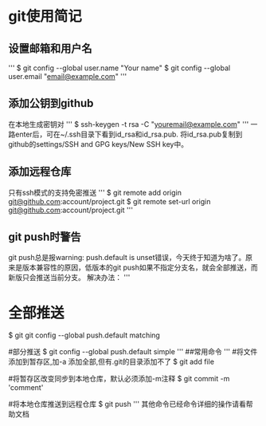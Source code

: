 # git使用简记
## 设置邮箱和用户名
'''
$ git config --global user.name "Your name"
$ git config --global user.email "email@example.com"
'''
## 添加公钥到github
在本地生成密钥对
'''
$ ssh-keygen -t rsa -C "youremail@example.com"
'''
一路enter后，可在~/.ssh目录下看到id_rsa和id_rsa.pub.
将id_rsa.pub复制到github的settings/SSH and GPG keys/New SSH key中。

## 添加远程仓库
只有ssh模式的支持免密推送
'''
$ git remote add origin git@github.com:account/project.git
$ git remote set-url origin git@github.com:account/project.git
'''
## git push时警告
git push总是报warning: push.default is unset错误，今天终于知道为啥了。原来是版本兼容性的原因，低版本的git push如果不指定分支名，就会全部推送，而新版只会推送当前分支。
解决办法：
'''
# 全部推送
$ git git config --global push.default matching

#部分推送
$ git config --global push.default simple
'''
##常用命令
'''
#将文件添加到暂存区,加-a 添加全部,但有.git的目录添加不了
$ git add file

#将暂存区改变同步到本地仓库，默认必须添加-m注释
$ git commit -m 'comment'

#将本地仓库推送到远程仓库
$ git push
'''
其他命令已经命令详细的操作请看帮助文档


